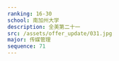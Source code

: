 ```yaml
---
ranking: 16-30
school: 南加州大学
description: 全美第二十一
src: /assets/offer_update/031.jpg
major: 传媒管理
sequence: 71
---
```

